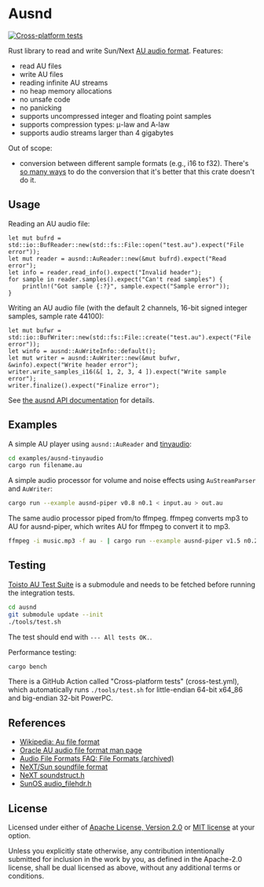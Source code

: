 # Ausnd

[![Cross-platform tests](https://github.com/karip/ausnd/actions/workflows/cross-test.yml/badge.svg)](https://github.com/karip/ausnd/actions/workflows/cross-test.yml)

Rust library to read and write
Sun/Next [AU audio format](https://en.wikipedia.org/wiki/Au_file_format).
Features:

 - read AU files
 - write AU files
 - reading infinite AU streams
 - no heap memory allocations
 - no unsafe code
 - no panicking
 - supports uncompressed integer and floating point samples
 - supports compression types: μ-law and A-law
 - supports audio streams larger than 4 gigabytes

Out of scope:

 - conversion between different sample formats (e.g., i16 to f32). There's
   [so many ways](http://blog.bjornroche.com/2009/12/int-float-int-its-jungle-out-there.html)
   to do the conversion that it's better that this crate doesn't do it.

## Usage

Reading an AU audio file:

```rust, no_run
let mut bufrd = std::io::BufReader::new(std::fs::File::open("test.au").expect("File error"));
let mut reader = ausnd::AuReader::new(&mut bufrd).expect("Read error");
let info = reader.read_info().expect("Invalid header");
for sample in reader.samples().expect("Can't read samples") {
    println!("Got sample {:?}", sample.expect("Sample error"));
}
```

Writing an AU audio file (with the default 2 channels, 16-bit signed integer samples,
sample rate 44100):

```rust, no_run
let mut bufwr = std::io::BufWriter::new(std::fs::File::create("test.au").expect("File error"));
let winfo = ausnd::AuWriteInfo::default();
let mut writer = ausnd::AuWriter::new(&mut bufwr, &winfo).expect("Write header error");
writer.write_samples_i16(&[ 1, 2, 3, 4 ]).expect("Write sample error");
writer.finalize().expect("Finalize error");
```

See [the ausnd API documentation](https://docs.rs/ausnd/) for details.

## Examples

A simple AU player using `ausnd::AuReader` and [tinyaudio](https://crates.io/crates/tinyaudio):

```sh
cd examples/ausnd-tinyaudio
cargo run filename.au
```

A simple audio processor for volume and noise effects using `AuStreamParser` and `AuWriter`:

```sh
cargo run --example ausnd-piper v0.8 n0.1 < input.au > out.au
```

The same audio processor piped from/to ffmpeg. ffmpeg converts mp3 to AU for ausnd-piper,
which writes AU for ffmpeg to convert it to mp3.

```sh
ffmpeg -i music.mp3 -f au - | cargo run --example ausnd-piper v1.5 n0.2 | ffmpeg -i - -y out.mp3
```

## Testing

[Toisto AU Test Suite](https://github.com/karip/toisto-au-test-suite) is a submodule and
needs to be fetched before running the integration tests.

```sh
cd ausnd
git submodule update --init
./tools/test.sh
```

The test should end with `--- All tests OK.`.

Performance testing:

```sh
cargo bench
```

There is a GitHub Action called "Cross-platform tests" (cross-test.yml), which automatically
runs `./tools/test.sh` for little-endian 64-bit x64_86 and big-endian 32-bit PowerPC.

## References

 - [Wikipedia: Au file format](https://en.wikipedia.org/wiki/Au_file_format)
 - [Oracle AU audio file format man page](https://docs.oracle.com/cd/E36784_01/html/E36882/au-4.html)
 - [Audio File Formats FAQ: File Formats (archived)](https://web.archive.org/web/20230223152815/https://sox.sourceforge.net/AudioFormats-11.html#ss11.2)
 - [NeXT/Sun soundfile format](http://soundfile.sapp.org/doc/NextFormat/)
 - [NeXT soundstruct.h](https://github.com/johnsonjh/NeXTDSP/blob/26d2b31a6fb4bc16d55ebe17824cd2d6f9edfc7b/sound-33/soundstruct.h#L4)
 - [SunOS audio_filehdr.h](https://github.com/Arquivotheca/SunOS-4.1.3/blob/413/demo/SOUND/multimedia/audio_filehdr.h)

## License

Licensed under either of <a href="LICENSE-APACHE">Apache License, Version
2.0</a> or <a href="LICENSE-MIT">MIT license</a> at your option.

Unless you explicitly state otherwise, any contribution intentionally submitted
for inclusion in the work by you, as defined in the Apache-2.0 license, shall be
dual licensed as above, without any additional terms or conditions.
